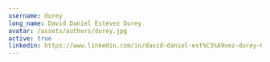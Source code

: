 ```yaml
---
username: durey
long_name: David Daniel Estévez Durey
avatar: /assets/authors/durey.jpg
active: true
linkedin: https://www.linkedin.com/in/david-daniel-est%C3%A9vez-durey-60388649/
---
```

